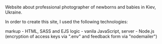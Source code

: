 Website about professional photographer of newborns and babies in Kiev, Ukraine.

In order to create this site, I used the following technologies:

markup - HTML, SASS and EJS
logic - vanila JavaScript, 
server - Node.js (encryption of access keys via ".env" and feedback form via "nodemailer")
